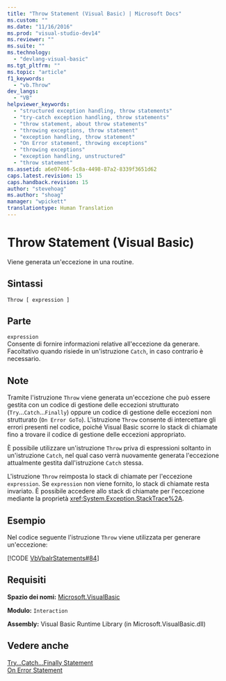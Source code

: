 ```yaml
---
title: "Throw Statement (Visual Basic) | Microsoft Docs"
ms.custom: ""
ms.date: "11/16/2016"
ms.prod: "visual-studio-dev14"
ms.reviewer: ""
ms.suite: ""
ms.technology: 
  - "devlang-visual-basic"
ms.tgt_pltfrm: ""
ms.topic: "article"
f1_keywords: 
  - "vb.Throw"
dev_langs: 
  - "VB"
helpviewer_keywords: 
  - "structured exception handling, throw statements"
  - "try-catch exception handling, throw statements"
  - "throw statement, about throw statements"
  - "throwing exceptions, throw statement"
  - "exception handling, throw statement"
  - "On Error statement, throwing exceptions"
  - "throwing exceptions"
  - "exception handling, unstructured"
  - "throw statement"
ms.assetid: a6e07406-5c8a-4498-87a2-8339f3651d62
caps.latest.revision: 15
caps.handback.revision: 15
author: "stevehoag"
ms.author: "shoag"
manager: "wpickett"
translationtype: Human Translation
---
```

# Throw Statement (Visual Basic)
Viene generata un'eccezione in una routine.  
  
## Sintassi  
  
```  
Throw [ expression ]  
```  
  
## Parte  
 `expression`  
 Consente di fornire informazioni relative all'eccezione da generare.  Facoltativo quando risiede in un'istruzione `Catch`, in caso contrario è necessario.  
  
## Note  
 Tramite l'istruzione `Throw` viene generata un'eccezione che può essere gestita con un codice di gestione delle eccezioni strutturato \(`Try`...`Catch`...`Finally`\) oppure un codice di gestione delle eccezioni non strutturato \(`On Error GoTo`\).  L'istruzione `Throw` consente di intercettare gli errori presenti nel codice, poiché Visual Basic scorre lo stack di chiamate fino a trovare il codice di gestione delle eccezioni appropriato.  
  
 È possibile utilizzare un'istruzione `Throw` priva di espressioni soltanto in un'istruzione `Catch`, nel qual caso verrà nuovamente generata l'eccezione attualmente gestita dall'istruzione `Catch` stessa.  
  
 L'istruzione `Throw` reimposta lo stack di chiamate per l'eccezione `expression`.  Se `expression` non viene fornito, lo stack di chiamate resta invariato.  È possibile accedere allo stack di chiamate per l'eccezione mediante la proprietà <xref:System.Exception.StackTrace%2A>.  
  
## Esempio  
 Nel codice seguente l'istruzione `Throw` viene utilizzata per generare un'eccezione:  
  
 [!CODE [VbVbalrStatements#84](../CodeSnippet/VS_Snippets_VBCSharp/VbVbalrStatements#84)]  
  
## Requisiti  
 **Spazio dei nomi:** [Microsoft.VisualBasic](../../../visual-basic/language-reference/runtime-library-members.md)  
  
 **Modulo:** `Interaction`  
  
 **Assembly:** Visual Basic Runtime Library \(in Microsoft.VisualBasic.dll\)  
  
## Vedere anche  
 [Try...Catch...Finally Statement](../../../visual-basic/language-reference/statements/try-catch-finally-statement.md)   
 [On Error Statement](../../../visual-basic/language-reference/statements/on-error-statement.md)